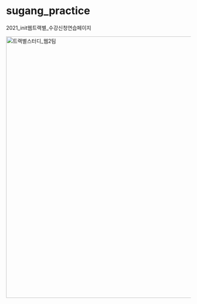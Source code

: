 # sugang_practice
2021_init웹트랙별_수강신청연습페이지

<img width="713" alt="트랙별스터디_웹2팀" src="https://user-images.githubusercontent.com/61766218/155828705-73a9f3f3-014a-4255-99a0-92d37a05a7b1.PNG">

